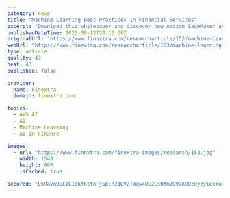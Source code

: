 ```yaml
---
category: news
title: "Machine Learning Best Practices in Financial Services"
excerpt: "Download this whitepaper and discover how Amazon SageMaker and other AWS services can help multiple stakeholders in your firm build and deploy well-governed and secure ML workloads."
publishedDateTime: 2020-09-12T20:13:00Z
originalUrl: "https://www.finextra.com/researcharticle/153/machine-learning-best-practices-in-financial-services"
webUrl: "https://www.finextra.com/researcharticle/153/machine-learning-best-practices-in-financial-services"
type: article
quality: 43
heat: 43
published: false

provider:
  name: Finextra
  domain: finextra.com

topics:
  - AWS AI
  - AI
  - Machine Learning
  - AI in Finance

images:
  - url: "https://www.finextra.com/finextra-images/research/153.jpg"
    width: 1540
    height: 600
    isCached: true

secured: "L5RaVq9SEIG1okf6ttnFj5pin21DVZTWqw4UE2Cs0fmZQ97hQOcUyzyiecYoKra6zaL5WccD+e/qZft5tKfUz/38xK7Y/U/3pbq1pFG4EYBR5kkdhMH6EtucN7WyJF07F2WKh2RpMKNvgueDe2gr2gYJT5uQLwA6jr1oeWbIyVDgDRRdz/c9mWIqKgUtESNEwDe4V6YSfW/BuROjYXOa+UcdO6ZVzflWCzHERSoY5fI9ryPZLDhRJRu6L7uqLlAK6g471e30cmLbqcPMhcgCe1b1i48VuEN3rnmxbkJ6Sdkr9VSJr40SENzWFRHG4FzBr+e2xmol4l/SUYFqGvApBaGFwfXCN/FCrmnxO61arNQ=;+3DBCgDJg1s6YUyaVQY0rA=="
---
```



